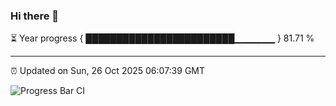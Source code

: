 ### Hi there 👋

⏳ Year progress { ████████████████████████▁▁▁▁▁▁ } 81.71 %

---

⏰ Updated on Sun, 26 Oct 2025 06:07:39 GMT

![Progress Bar CI](https://github.com/liununu/liununu/workflows/Progress%20Bar%20CI/badge.svg)
